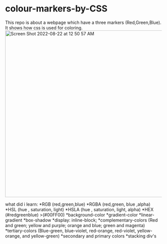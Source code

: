 # colour-markers-by-CSS
This repo is about a webpage which have a three markers (Red,Green,Blue). It shows how css is used for coloring.
<img width="536" alt="Screen Shot 2022-08-22 at 12 50 57 AM" src="https://user-images.githubusercontent.com/100453330/185812350-99132383-b56a-405f-8e35-b341944649b5.png">



what did i learn:
    *RGB (red,green,blue)
    *RGBA (red,green, blue ,alpha)
    *HSL (hue , saturation, light)
    *HSLA (hue , saturation, light, alpha)
    *HEX (#redgreenblue) >(#00FF00)
    *background-color
    *gradient-color
    *linear-gradient
    *box-shadow
    *display: inline-block;
    *complementary-colors (Red and green; yellow and purple; orange and blue; green and magenta)
    *tertiary-colors (Blue-green, blue-violet, red-orange, red-violet, yellow-orange, and yellow-green)
    *secondary and primary colors
    *stacking div's
       

